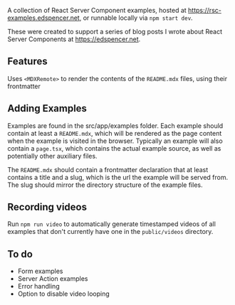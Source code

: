 A collection of React Server Component examples, hosted at https://rsc-examples.edspencer.net, or runnable locally via `npm start dev`.

These were created to support a series of blog posts I wrote about React Server Components at https://edspencer.net.

## Features

Uses `<MDXRemote>` to render the contents of the `README.mdx` files, using their frontmatter

## Adding Examples

Examples are found in the src/app/examples folder. Each example should contain at least a `README.mdx`, which will be rendered as the page content when the example is visited in the browser. Typically an example will also contain a `page.tsx`, which contains the actual example source, as well as potentially other auxiliary files.

The `README.mdx` should contain a frontmatter declaration that at least contains a title and a slug, which is the url the example will be served from. The slug should mirror the directory structure of the example files.

## Recording videos

Run `npm run video` to automatically generate timestamped videos of all examples that don't currently have one in the `public/videos` directory.

## To do

- Form examples
- Server Action examples
- Error handling
- Option to disable video looping
